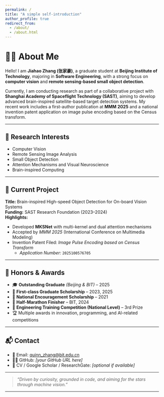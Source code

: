 ```yaml
---
permalink: /
title: "A simple self-introduction"
author_profile: true
redirect_from: 
  - /about/
  - /about.html
---
```


# 👨‍🔬 About Me

Hello! I am **Jiahao Zhang (张家豪)**, a graduate student at **Beijing Institute of Technology**, majoring in **Software Engineering**, with a strong focus on **computer vision** and **remote sensing-based small object detection**.

Currently, I am conducting research as part of a collaborative project with **Shanghai Academy of Spaceflight Technology (SAST)**, aiming to develop advanced brain-inspired satellite-based target detection systems. My recent work includes a first-author publication at **MMM 2025** and a national invention patent application on image pulse encoding based on the Census transform.

---

## 🎯 Research Interests

- Computer Vision  
- Remote Sensing Image Analysis  
- Small Object Detection  
- Attention Mechanisms and Visual Neuroscience  
- Brain-inspired Computing

---

## 🧪 Current Project

**Title:** Brain-inspired High-speed Object Detection for On-board Vision Systems  
**Funding:** SAST Research Foundation (2023–2024)  
**Highlights:**
- Developed **MKSNet** with multi-kernel and dual attention mechanisms  
- Accepted by *MMM 2025* (International Conference on Multimedia Modeling)  
- Invention Patent Filed: *Image Pulse Encoding based on Census Transform*  
  - *Application Number:* `2025100576705`

---

## 🏅 Honors & Awards

- 🎓 **Outstanding Graduate** *(Beijing & BIT)* – 2025  
- 🥇 **First-class Graduate Scholarship** – 2023, 2025  
- 🧠 **National Encouragement Scholarship** – 2021  
- 🏃 **Half-Marathon Finisher** – BIT, 2024  
- 🥉 **Engineering Training Competition (National Level)** – 3rd Prize  
- 🏆 Multiple awards in innovation, programming, and AI-related competitions  

---

## 📬 Contact

- 📧 Email: [quinn_zhang@bit.edu.cn](mailto:quinn_zhang@bit.edu.cn)  
- 🧑‍💻 GitHub: *[your GitHub URL here]*  
- 📄 CV / Google Scholar / ResearchGate: *[optional if available]*

---

> *“Driven by curiosity, grounded in code, and aiming for the stars through machine vision.”*

---

